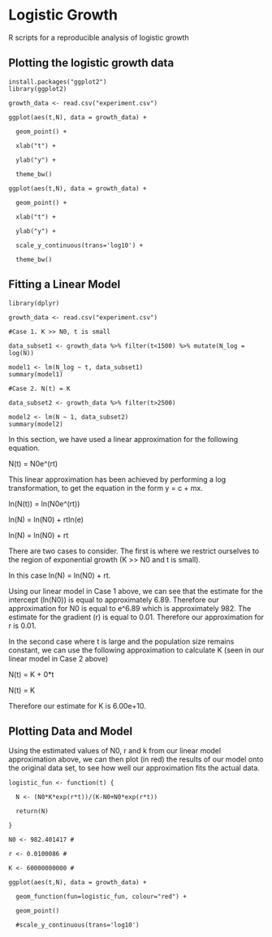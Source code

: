 # Logistic Growth

R scripts for a reproducible analysis of logistic growth

## Plotting the logistic growth data

```{r}
install.packages("ggplot2")
library(ggplot2)

growth_data <- read.csv("experiment.csv")

ggplot(aes(t,N), data = growth_data) +
  
  geom_point() +
  
  xlab("t") +
  
  ylab("y") +
  
  theme_bw()

ggplot(aes(t,N), data = growth_data) +
  
  geom_point() +
  
  xlab("t") +
  
  ylab("y") +
  
  scale_y_continuous(trans='log10') +
  
  theme_bw()
```

## Fitting a Linear Model 

```{r}
library(dplyr)

growth_data <- read.csv("experiment.csv")

#Case 1. K >> N0, t is small

data_subset1 <- growth_data %>% filter(t<1500) %>% mutate(N_log = log(N))

model1 <- lm(N_log ~ t, data_subset1)
summary(model1)

#Case 2. N(t) = K

data_subset2 <- growth_data %>% filter(t>2500)

model2 <- lm(N ~ 1, data_subset2)
summary(model2)
```

In this section, we have used a linear approximation for the following equation.

N(t) = N0e\^(rt)

This linear approximation has been achieved by performing a log transformation, to get the equation in the form y = c + mx.

ln(N(t)) = ln(N0e\^(rt))

ln(N) = ln(N0) + rtln(e)

ln(N) = ln(N0) + rt

There are two cases to consider. The first is where we restrict ourselves to the region of exponential growth (K \>\> N0 and t is small).

In this case ln(N) = ln(N0) + rt.

Using our linear model in Case 1 above, we can see that the estimate for the intercept (ln(N0)) is equal to approximately 6.89. Therefore our approximation for N0 is equal to e\^6.89 which is approximately 982. The estimate for the gradient (r) is equal to 0.01. Therefore our approximation for r is 0.01.

In the second case where t is large and the population size remains constant, we can use the following approximation to calculate K (seen in our linear model in Case 2 above)

N(t) = K + 0\*t

N(t) = K

Therefore our estimate for K is 6.00e+10.

## Plotting Data and Model

Using the estimated values of N0, r and k from our linear model approximation above, we can then plot (in red) the results of our model onto the original data set, to see how well our approximation fits the actual data.

```{r}
logistic_fun <- function(t) {
  
  N <- (N0*K*exp(r*t))/(K-N0+N0*exp(r*t))
  
  return(N)
  
}

N0 <- 982.401417 #
  
r <- 0.0100086 #
  
K <- 60000000000 #

ggplot(aes(t,N), data = growth_data) +
  
  geom_function(fun=logistic_fun, colour="red") +
  
  geom_point()

  #scale_y_continuous(trans='log10')
```
